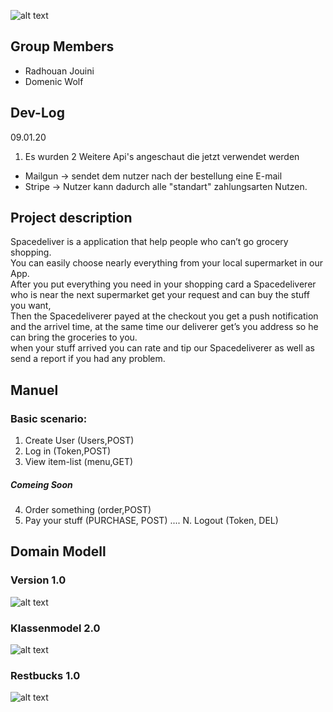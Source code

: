 ![alt text](https://i.ibb.co/NNxzbwY/spaceicon.png)


## Group Members
* Radhouan Jouini
* Domenic Wolf

## Dev-Log
09.01.20
1. Es wurden 2 Weitere Api's angeschaut die jetzt verwendet werden
- Mailgun -> sendet dem nutzer nach der bestellung eine E-mail
- Stripe -> Nutzer kann dadurch alle "standart" zahlungsarten Nutzen.

## Project description

Spacedeliver is a application that help people who can’t go grocery shopping.  
You can easily choose nearly everything from your local supermarket in our App.  
After you put everything you need in your shopping card a  Spacedeliverer who is near the next supermarket get your request and can buy the stuff you want,  
Then the Spacedeliverer payed at the checkout you get a push notification and the arrivel time, at the same time our deliverer get’s you address so he can bring the groceries to you.  
when your stuff arrived you can rate and tip our Spacedeliverer as well as send a report if you had any problem.  

## Manuel

### Basic scenario:

1. Create User (Users,POST)
2. Log in (Token,POST)
3. View item-list (menu,GET)

##### Comeing Soon

4. Order something (order,POST)
5. Pay your stuff (PURCHASE, POST)
....
N. Logout (Token, DEL)


## Domain Modell

### Version 1.0

![alt text](https://i.ibb.co/nQYktwL/Projects-10.jpg)

### Klassenmodel 2.0

![alt text](https://i.ibb.co/DkfjVxB/Projects-10-Kopie.jpg)

### Restbucks 1.0

![alt text](https://i.ibb.co/zGxGZRC/Projects-11.jpg)




